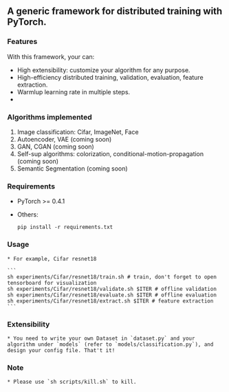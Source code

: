 ## A generic framework for distributed training with PyTorch.

### Features

With this framework, your can:

* High extensibility: customize your algorithm for any purpose.
* High-efficiency distributed training, validation, evaluation, feature extraction.
* Warmlup learning rate in multiple steps.
*

### Algorithms implemented

1. Image classification: Cifar, ImageNet, Face
2. Autoencoder, VAE (coming soon)
3. GAN, CGAN (coming soon)
4. Self-sup algorithms: colorization, conditional-motion-propagation (coming soon)
5. Semantic Segmentation (coming soon)

### Requirements

* PyTorch >= 0.4.1
* Others:

    ```
    pip install -r requirements.txt
    ```

### Usage

    * For example, Cifar resnet18

    ```
    sh experiments/Cifar/resnet18/train.sh # train, don't forget to open tensorboard for visualization
    sh experiments/Cifar/resnet18/validate.sh $ITER # offline validation
    sh experiments/Cifar/resnet18/evaluate.sh $ITER # offline evaluation
    sh experiments/Cifar/resnet18/extract.sh $ITER # feature extraction
    ```

### Extensibility

    * You need to write your own Dataset in `dataset.py` and your algorithm under `models` (refer to `models/classification.py`), and design your config file. That't it!

### Note

    * Please use `sh scripts/kill.sh` to kill.
